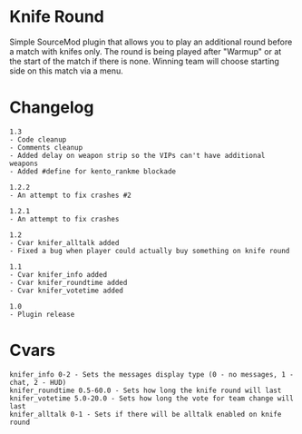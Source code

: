 # Knife Round
Simple SourceMod plugin that allows you to play an additional round before a match with knifes only. The round is being played after "Warmup" or at the start of the match if there is none. Winning team will choose starting side on this match via a menu.


# Changelog
```
1.3
- Code cleanup
- Comments cleanup
- Added delay on weapon strip so the VIPs can't have additional weapons
- Added #define for kento_rankme blockade

1.2.2
- An attempt to fix crashes #2

1.2.1
- An attempt to fix crashes

1.2
- Cvar knifer_alltalk added
- Fixed a bug when player could actually buy something on knife round

1.1
- Cvar knifer_info added
- Cvar knifer_roundtime added
- Cvar knifer_votetime added

1.0
- Plugin release
```

# Cvars
```
knifer_info 0-2 - Sets the messages display type (0 - no messages, 1 - chat, 2 - HUD)
knifer_roundtime 0.5-60.0 - Sets how long the knife round will last
knifer_votetime 5.0-20.0 - Sets how long the vote for team change will last
knifer_alltalk 0-1 - Sets if there will be alltalk enabled on knife round
```
